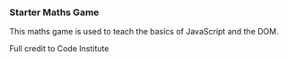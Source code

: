 ### Starter Maths Game

This maths game is used to teach the basics of JavaScript and the DOM.

Full credit to Code Institute 